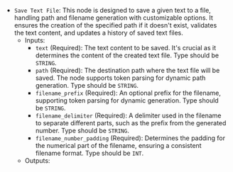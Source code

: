 - `Save Text File`: This node is designed to save a given text to a file, handling path and filename generation with customizable options. It ensures the creation of the specified path if it doesn't exist, validates the text content, and updates a history of saved text files.
    - Inputs:
        - `text` (Required): The text content to be saved. It's crucial as it determines the content of the created text file. Type should be `STRING`.
        - `path` (Required): The destination path where the text file will be saved. The node supports token parsing for dynamic path generation. Type should be `STRING`.
        - `filename_prefix` (Required): An optional prefix for the filename, supporting token parsing for dynamic generation. Type should be `STRING`.
        - `filename_delimiter` (Required): A delimiter used in the filename to separate different parts, such as the prefix from the generated number. Type should be `STRING`.
        - `filename_number_padding` (Required): Determines the padding for the numerical part of the filename, ensuring a consistent filename format. Type should be `INT`.
    - Outputs:
